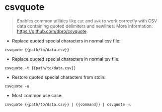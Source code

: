 # csvquote

> Enables common utilities like `cut` and `awk` to work correctly with CSV data containing quoted delimiters and newlines.
> More information: <https://github.com/dbro/csvquote>.

- Replace quoted special characters in normal csv file:

`csvquote {{path/to/data.csv}}`

- Replace quoted special characters in normal tsv file:

`csvquote -t {{path/to/data.csv}}`

- Restore quoted special characters from stdin:

`csvquote -u`

- Most common use case:

`csvquote {{path/to/data.csv}} | {{command}} | csvquote -u`
